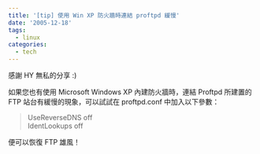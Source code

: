 ```yaml
---
title: '[tip] 使用 Win XP 防火牆時連結 proftpd 緩慢'
date: '2005-12-18'
tags:
  - linux
categories:
  - tech
---
```

感謝 HY 無私的分享 :)  
  
如果您也有使用 Microsoft Windows XP 內建防火牆時，連結 Proftpd 所建置的 FTP 站台有緩慢的現象，可以試試在 proftpd.conf 中加入以下參數：  
  

>   
> UseReverseDNS off  
> IdentLookups off  

  
  
便可以恢復 FTP 雄風！